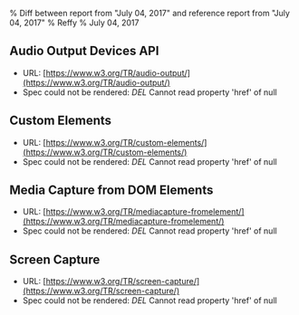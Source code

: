% Diff between report from "July 04, 2017" and reference report from "July 04, 2017"
% Reffy
% July 04, 2017

## Audio Output Devices API

- URL: [https://www.w3.org/TR/audio-output/](https://www.w3.org/TR/audio-output/)
- Spec could not be rendered: *DEL* Cannot read property 'href' of null


## Custom Elements

- URL: [https://www.w3.org/TR/custom-elements/](https://www.w3.org/TR/custom-elements/)
- Spec could not be rendered: *DEL* Cannot read property 'href' of null


## Media Capture from DOM Elements

- URL: [https://www.w3.org/TR/mediacapture-fromelement/](https://www.w3.org/TR/mediacapture-fromelement/)
- Spec could not be rendered: *DEL* Cannot read property 'href' of null


## Screen Capture

- URL: [https://www.w3.org/TR/screen-capture/](https://www.w3.org/TR/screen-capture/)
- Spec could not be rendered: *DEL* Cannot read property 'href' of null


